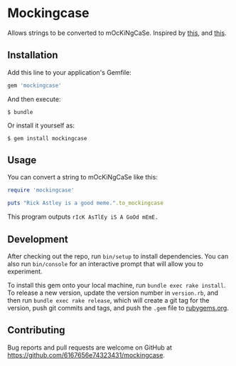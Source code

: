 # Mockingcase

Allows strings to be converted to mOcKiNgCaSe. Inspired by [this](http://dannypage.github.io/spongebob.html), and [this](https://github.com/strdr4605/mockingcase).

## Installation

Add this line to your application's Gemfile:

```ruby
gem 'mockingcase'
```

And then execute:

    $ bundle

Or install it yourself as:

    $ gem install mockingcase

## Usage

You can convert  a string to mOcKiNgCaSe like this:
```ruby
require 'mockingcase'

puts "Rick Astley is a good meme.".to_mockingcase
```

This program outputs `rIcK AsTlEy iS A GoOd mEmE.`

## Development

After checking out the repo, run `bin/setup` to install dependencies. You can also run `bin/console` for an interactive prompt that will allow you to experiment.

To install this gem onto your local machine, run `bundle exec rake install`. To release a new version, update the version number in `version.rb`, and then run `bundle exec rake release`, which will create a git tag for the version, push git commits and tags, and push the `.gem` file to [rubygems.org](https://rubygems.org).

## Contributing

Bug reports and pull requests are welcome on GitHub at https://github.com/6167656e74323431/mockingcase.
